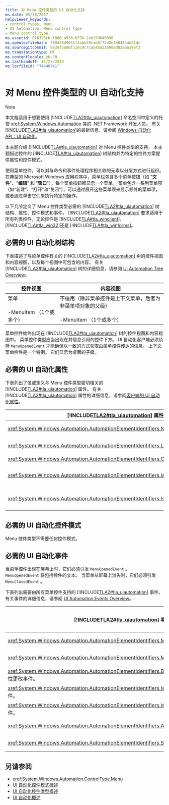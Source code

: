 ```yaml
---
title: 对 Menu 控件类型的 UI 自动化支持
ms.date: 03/30/2017
helpviewer_keywords:
- control types, Menu
- UI Automation, Menu control type
- Menu control type
ms.assetid: 016323cb-f800-4938-b77b-2eb25d646090
ms.openlocfilehash: f09438d9941f2abb49cae8f7542efe84f44e81dc
ms.sourcegitcommit: 9a39f2a06f110c9c7ca54ba216900d038aa14ef3
ms.translationtype: MT
ms.contentlocale: zh-CN
ms.lasthandoff: 11/23/2019
ms.locfileid: "74446741"
---
```

# <a name="ui-automation-support-for-the-menu-control-type"></a>对 Menu 控件类型的 UI 自动化支持
> [!NOTE]
> 本文档适用于想要使用 [!INCLUDE[TLA2#tla_uiautomation](../../../includes/tla2sharptla-uiautomation-md.md)] 命名空间中定义的托管 <xref:System.Windows.Automation> 类的 .NET Framework 开发人员。 有关 [!INCLUDE[TLA2#tla_uiautomation](../../../includes/tla2sharptla-uiautomation-md.md)]的最新信息，请参阅 [Windows 自动化 API：UI 自动化](/windows/win32/winauto/entry-uiauto-win32)。  
  
 本主题介绍 [!INCLUDE[TLA#tla_uiautomation](../../../includes/tlasharptla-uiautomation-md.md)] 对 Menu 控件类型的支持。 本主题描述控件的 [!INCLUDE[TLA#tla_uiautomation](../../../includes/tlasharptla-uiautomation-md.md)] 树结构并为特定的控件方案提供属性和控件模式。  
  
 使用菜单控件，可以对与命令和事件处理程序相关联的元素以分层方式进行组织。 在典型的 Microsoft Windows 应用程序中，菜单栏包含多个菜单按钮（如 "**文件**"、"**编辑**" 和 "**窗口**"），每个菜单按钮都显示一个菜单。 菜单包含一系列菜单项（如“新建”、“打开”和“关闭”），可以通过展开这些菜单项来显示额外的菜单项，或者通过单击它们来执行特定的操作。  
  
 以下几节定义了 Menu 控件类型必需的 [!INCLUDE[TLA2#tla_uiautomation](../../../includes/tla2sharptla-uiautomation-md.md)] 树结构、属性、控件模式和事件。 [!INCLUDE[TLA2#tla_uiautomation](../../../includes/tla2sharptla-uiautomation-md.md)] 要求适用于所有列表控件，无论控件是 [!INCLUDE[TLA#tla_winclient](../../../includes/tlasharptla-winclient-md.md)]、 [!INCLUDE[TLA#tla_win32](../../../includes/tlasharptla-win32-md.md)]还是 [!INCLUDE[TLA#tla_winforms](../../../includes/tlasharptla-winforms-md.md)]。  
  
<a name="Required_UI_Automation_Tree_Structure"></a>   
## <a name="required-ui-automation-tree-structure"></a>必需的 UI 自动化树结构  
 下表描述了与菜单控件有关的 [!INCLUDE[TLA2#tla_uiautomation](../../../includes/tla2sharptla-uiautomation-md.md)] 树的控件视图和内容视图，以及每个视图中可包含的内容。 有关 [!INCLUDE[TLA2#tla_uiautomation](../../../includes/tla2sharptla-uiautomation-md.md)] 树的详细信息，请参阅 [UI Automation Tree Overview](ui-automation-tree-overview.md)。  
  
|控件视图|内容视图|  
|------------------|------------------|  
|菜单<br /><br /> -MenuItem （1个或多个）|不适用（除非菜单控件是上下文菜单，后者为非菜单项对象的父级）<br /><br /> -MenuItem （1个或多个）|  
  
 菜单控件始终出现在 [!INCLUDE[TLA2#tla_uiautomation](../../../includes/tla2sharptla-uiautomation-md.md)] 树的控件视图和内容视图中。 菜单控件类型应当出现在其信息引用的控件下方。 UI 自动化客户端必须侦听 `MenuOpenedEvent` 才能确保以一致的方式获取由菜单控件传达的信息。 上下文菜单控件是一个特例。 它们显示为桌面的子级。  
  
<a name="Required_UI_Automation_Properties"></a>   
## <a name="required-ui-automation-properties"></a>必需的 UI 自动化属性  
 下表列出了值或定义与 Menu 控件类型密切相关的 [!INCLUDE[TLA2#tla_uiautomation](../../../includes/tla2sharptla-uiautomation-md.md)] 属性。 有关 [!INCLUDE[TLA2#tla_uiautomation](../../../includes/tla2sharptla-uiautomation-md.md)] 属性的详细信息，请参阅[客户端的 UI 自动化属性](ui-automation-properties-for-clients.md)。  
  
|[!INCLUDE[TLA2#tla_uiautomation](../../../includes/tla2sharptla-uiautomation-md.md)] 属性|值|注意|  
|------------------------------------------------------------------------------------|-----------|-----------|  
|<xref:System.Windows.Automation.AutomationElementIdentifiers.NameProperty>|不支持|菜单控件不要求设置 Name 属性。|  
|<xref:System.Windows.Automation.AutomationElementIdentifiers.LabeledByProperty>|`Null`|不使用典型的菜单控件来准备任何标签。|  
|<xref:System.Windows.Automation.AutomationElementIdentifiers.ControlTypeProperty>|菜单|此值对于所有 UI 框架均相同。|  
|<xref:System.Windows.Automation.AutomationElementIdentifiers.IsContentElementProperty>|False|菜单控件不包括在 [!INCLUDE[TLA2#tla_uiautomation](../../../includes/tla2sharptla-uiautomation-md.md)] 树的内容视图中。|  
|<xref:System.Windows.Automation.AutomationElementIdentifiers.IsControlElementProperty>|True|菜单控件始终包括在 [!INCLUDE[TLA2#tla_uiautomation](../../../includes/tla2sharptla-uiautomation-md.md)] 树的控件视图中。|  
  
<a name="Required_UI_Automation_Control_Patterns"></a>   
## <a name="required-ui-automation-control-patterns"></a>必需的 UI 自动化控件模式  
 Menu 控件类型不需要任何控件模式。  
  
<a name="Required_UI_Automation_Events"></a>   
## <a name="required-ui-automation-events"></a>必需的 UI 自动化事件  
 当菜单控件出现在屏幕上时，它们必须引发 `MenuOpenedEvent` 。 `MenuOpenedEvent` 将包括控件的文本。 当菜单从屏幕上消失时，它们必须引发 `MenuClosedEvent` 。  
  
 下表列出需要由所有菜单控件支持的 [!INCLUDE[TLA2#tla_uiautomation](../../../includes/tla2sharptla-uiautomation-md.md)] 事件。 有关事件的详细信息，请参阅 [UI Automation Events Overview](ui-automation-events-overview.md)。  
  
|[!INCLUDE[TLA2#tla_uiautomation](../../../includes/tla2sharptla-uiautomation-md.md)] 事件|支持/值|注意|  
|---------------------------------------------------------------------------------|--------------------|-----------|  
|<xref:System.Windows.Automation.AutomationElementIdentifiers.MenuOpenedEvent>|必需|无|  
|<xref:System.Windows.Automation.AutomationElementIdentifiers.MenuClosedEvent>|必需|无|  
|<xref:System.Windows.Automation.AutomationElementIdentifiers.BoundingRectangleProperty> 属性更改事件。|必需|无|  
|<xref:System.Windows.Automation.AutomationElementIdentifiers.IsOffscreenProperty> 属性更改事件。|必需|无|  
|<xref:System.Windows.Automation.AutomationElementIdentifiers.IsEnabledProperty> 属性更改事件。|必需|无|  
|<xref:System.Windows.Automation.AutomationElementIdentifiers.AutomationFocusChangedEvent>|必需|无|  
|<xref:System.Windows.Automation.AutomationElementIdentifiers.StructureChangedEvent>|必需|无|  
  
## <a name="see-also"></a>另请参阅

- <xref:System.Windows.Automation.ControlType.Menu>
- [UI 自动化控件模式概述](ui-automation-control-patterns-overview.md)
- [UI 自动化控件类型概述](ui-automation-control-types-overview.md)
- [UI 自动化概述](ui-automation-overview.md)
